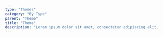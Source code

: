```yaml
---
type: "Themes"
category: "By Type"
parent: "Theme"
title: "Theme"
description: "Lorem ipsum dolor sit amet, consectetur adipiscing elit. Nunc tempus laoreet leo sit amet iaculis."
---
```

